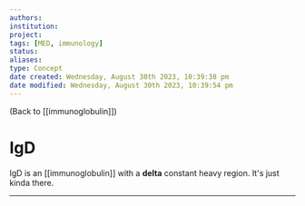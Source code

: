 ```yaml
---
authors: 
institution: 
project: 
tags: [MED, immunology]
status: 
aliases: 
type: Concept
date created: Wednesday, August 30th 2023, 10:39:38 pm
date modified: Wednesday, August 30th 2023, 10:39:54 pm
---
```


(Back to [[immunoglobulin]])

# IgD

IgD is an [[immunoglobulin]] with a **delta** constant heavy region. It's just kinda there.

---

